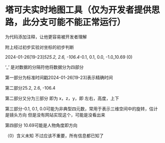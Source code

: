 # 塔可夫实时地图工具（仅为开发者提供思路，此分支可能不能正常运行）

为代码添加注释，让他更容易被开发者理解

附上经过初步实验对坐标的初步判断

2024-01-26[19-23]_525.2, 2.6, -106.4_-0.1, 0.1, 0.0, -1.0_10.69 (0)

‘_’ 是对数据的分隔符他将数据分为四部分

第一部分为标准时间戳2024-01-26[19-23]表示精确时间

第二部分25.2, 2.6, -106.4

第二部分又分为三部分 即为 x，z，y，即 左右，高度，上下

第三部分-0.1, 0.1, 0.0可能为非典型四元数，常用于表示三维空间中的旋转，估计是镜头方向 但是没有网站实现这个，可能是没看出来

第四部分 10.69可能是人物角度即方向

（0）含义未知 不过应该不重要，所有信息都已知了
